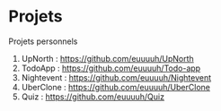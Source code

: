 # Projets
Projets personnels

1. UpNorth : https://github.com/euuuuh/UpNorth
2. TodoApp : https://github.com/euuuuh/Todo-app
3. Nightevent : https://github.com/euuuuh/Nightevent
4. UberClone : https://github.com/euuuuh/UberClone
5. Quiz : https://github.com/euuuuh/Quiz
